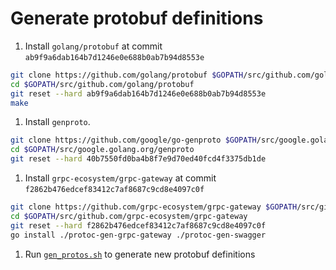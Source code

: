 # Generate protobuf definitions

1. Install `golang/protobuf` at commit `ab9f9a6dab164b7d1246e0e688b0ab7b94d8553e`

```bash
git clone https://github.com/golang/protobuf $GOPATH/src/github.com/golang/protobuf
cd $GOPATH/src/github.com/golang/protobuf
git reset --hard ab9f9a6dab164b7d1246e0e688b0ab7b94d8553e
make
```

1. Install `genproto`.

```bash
git clone https://github.com/google/go-genproto $GOPATH/src/google.golang.org/genproto
cd $GOPATH/src/google.golang.org/genproto
git reset --hard 40b7550fd0ba4b8f7e9d70ed40fcd4f3375db1de
```

1. Install `grpc-ecosystem/grpc-gateway` at commit `f2862b476edcef83412c7af8687c9cd8e4097c0f`

```bash
git clone https://github.com/grpc-ecosystem/grpc-gateway $GOPATH/src/github.com/grpc-ecosystem/grpc-gateway
cd $GOPATH/src/github.com/grpc-ecosystem/grpc-gateway
git reset --hard f2862b476edcef83412c7af8687c9cd8e4097c0f
go install ./protoc-gen-grpc-gateway ./protoc-gen-swagger
```

1. Run [`gen_protos.sh`](https://github.com/ExchangeUnion/xud/blob/master/test/simulation/xudrpc/gen_protos.sh) to generate new protobuf definitions
